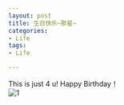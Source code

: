 ```yaml
---
layout: post
title: 生日快乐~那星~
categories:
- Life
tags:
- Life

---
```

This is just 4 u! Happy Birthday！    
![1](http://imemento.github.com/blogImages/20120803-2.JPG)                    
											



    

